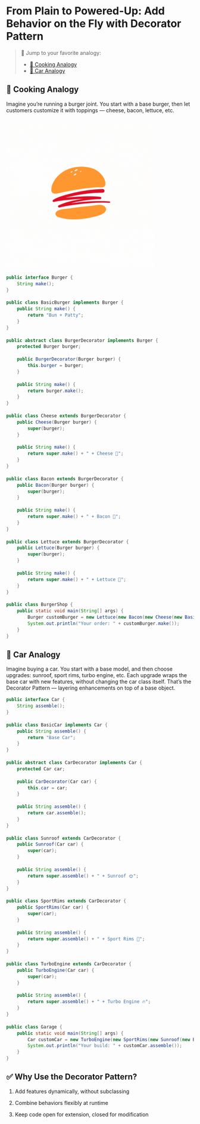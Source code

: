 # From Plain to Powered-Up: Add Behavior on the Fly with Decorator Pattern

> 🔀 Jump to your favorite analogy:  
> - [🍳 Cooking Analogy](https://github.com/nemaderinku/Design-patterns/blob/main/DecoratorPattern.md#-cooking-analogy)
> - [🚗 Car Analogy](https://github.com/nemaderinku/Design-patterns/blob/main/DecoratorPattern.md#-cooking-analogy)


## 🍳 Cooking Analogy
Imagine you’re running a burger joint. You start with a base burger, then let customers customize it with toppings — cheese, bacon, lettuce, etc.

<img src="./videos/ DecoratorPattern-cookinganalogy.gif" width="400" alt="Decorator Pattern Demo">

```Java
public interface Burger {
    String make();
}

public class BasicBurger implements Burger {
    public String make() {
        return "Bun + Patty";
    }
}

public abstract class BurgerDecorator implements Burger {
    protected Burger burger;

    public BurgerDecorator(Burger burger) {
        this.burger = burger;
    }

    public String make() {
        return burger.make();
    }
}

public class Cheese extends BurgerDecorator {
    public Cheese(Burger burger) {
        super(burger);
    }

    public String make() {
        return super.make() + " + Cheese 🧀";
    }
}

public class Bacon extends BurgerDecorator {
    public Bacon(Burger burger) {
        super(burger);
    }

    public String make() {
        return super.make() + " + Bacon 🥓";
    }
}

public class Lettuce extends BurgerDecorator {
    public Lettuce(Burger burger) {
        super(burger);
    }

    public String make() {
        return super.make() + " + Lettuce 🥬";
    }
}

public class BurgerShop {
    public static void main(String[] args) {
        Burger customBurger = new Lettuce(new Bacon(new Cheese(new BasicBurger())));
        System.out.println("Your order: " + customBurger.make());
    }
}
```


## 🚗 Car Analogy

Imagine buying a car. You start with a base model, and then choose upgrades: sunroof, sport rims, turbo engine, etc. Each upgrade wraps the base car with new features, without changing the car class itself. That’s the Decorator Pattern — layering enhancements on top of a base object.

```Java
public interface Car {
    String assemble();
}

public class BasicCar implements Car {
    public String assemble() {
        return "Base Car";
    }
}

public abstract class CarDecorator implements Car {
    protected Car car;

    public CarDecorator(Car car) {
        this.car = car;
    }

    public String assemble() {
        return car.assemble();
    }
}

public class Sunroof extends CarDecorator {
    public Sunroof(Car car) {
        super(car);
    }

    public String assemble() {
        return super.assemble() + " + Sunroof 🌞";
    }
}

public class SportRims extends CarDecorator {
    public SportRims(Car car) {
        super(car);
    }

    public String assemble() {
        return super.assemble() + " + Sport Rims 🛞";
    }
}

public class TurboEngine extends CarDecorator {
    public TurboEngine(Car car) {
        super(car);
    }

    public String assemble() {
        return super.assemble() + " + Turbo Engine 🔥";
    }
}

public class Garage {
    public static void main(String[] args) {
        Car customCar = new TurboEngine(new SportRims(new Sunroof(new BasicCar())));
        System.out.println("Your build: " + customCar.assemble());
    }
}


```

## ✅ Why Use the Decorator Pattern?
1. Add features dynamically, without subclassing

2. Combine behaviors flexibly at runtime

3. Keep code open for extension, closed for modification

